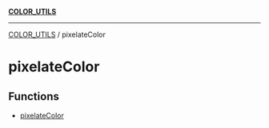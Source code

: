 [**COLOR_UTILS**](../README.md)

***

[COLOR_UTILS](../README.md) / pixelateColor

# pixelateColor

## Functions

- [pixelateColor](functions/pixelateColor.md)
